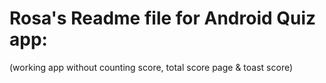 # Rosa's Readme file for Android Quiz app:

(working app without counting score, total score page & toast score)


